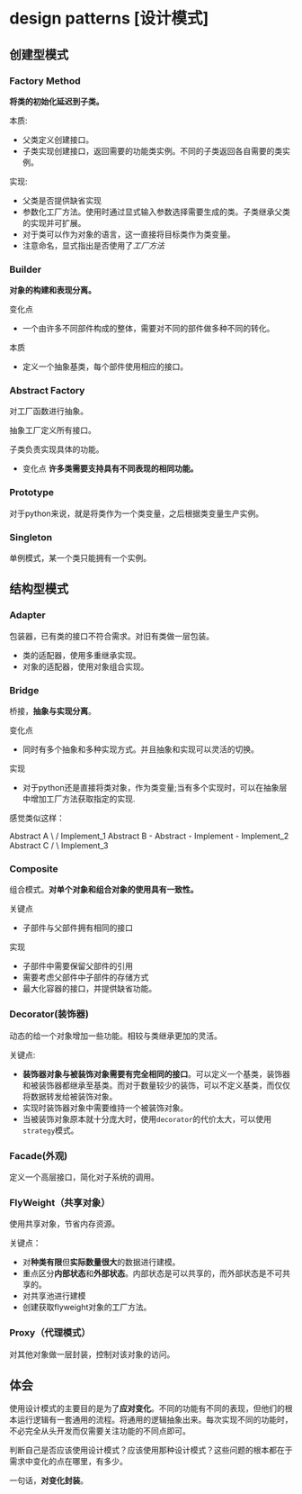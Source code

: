 # design patterns [设计模式]

## 创建型模式

### Factory Method

**将类的初始化延迟到子类。**

本质:
- 父类定义创建接口。
- 子类实现创建接口，返回需要的功能类实例。不同的子类返回各自需要的类实例。

实现:
- 父类是否提供缺省实现
- 参数化工厂方法。使用时通过显式输入参数选择需要生成的类。子类继承父类的实现并可扩展。
- 对于类可以作为对象的语言，这一直接将目标类作为类变量。
- 注意命名，显式指出是否使用了*工厂方法*

### Builder

**对象的构建和表现分离。**

变化点
- 一个由许多不同部件构成的整体，需要对不同的部件做多种不同的转化。

本质
- 定义一个抽象基类，每个部件使用相应的接口。

### Abstract Factory

对工厂函数进行抽象。

抽象工厂定义所有接口。

子类负责实现具体的功能。

- 变化点
**许多类需要支持具有不同表现的相同功能。**

### Prototype

对于python来说，就是将类作为一个类变量，之后根据类变量生产实例。

### Singleton

单例模式，某一个类只能拥有一个实例。

## 结构型模式

### Adapter

包装器，已有类的接口不符合需求。对旧有类做一层包装。
- 类的适配器，使用多重继承实现。
- 对象的适配器，使用对象组合实现。

### Bridge

桥接，**抽象与实现分离**。

变化点
- 同时有多个抽象和多种实现方式。并且抽象和实现可以灵活的切换。

实现
- 对于python还是直接将类对象，作为类变量;当有多个实现时，可以在抽象层中增加工厂方法获取指定的实现.

感觉类似这样：

Abstract A \                      / Implement_1
Abstract B -  Abstract - Implement - Implement_2
Abstract C /                      \ Implement_3

### Composite

组合模式。**对单个对象和组合对象的使用具有一致性。**

关键点
- 子部件与父部件拥有相同的接口

实现
- 子部件中需要保留父部件的引用
- 需要考虑父部件中子部件的存储方式
- 最大化容器的接口，并提供缺省功能。

### Decorator(装饰器)

动态的给一个对象增加一些功能。相较与类继承更加的灵活。

关键点:
- **装饰器对象与被装饰对象需要有完全相同的接口**。可以定义一个基类，装饰器和被装饰器都继承至基类。而对于数量较少的装饰，可以不定义基类，而仅仅将数据转发给被装饰对象。
- 实现时装饰器对象中需要维持一个被装饰对象。
- 当被装饰对象原本就十分庞大时，使用`decorator`的代价太大，可以使用`strategy`模式。

### Facade(外观)

定义一个高层接口，简化对子系统的调用。

### FlyWeight（共享对象）

使用共享对象，节省内存资源。

关键点：
- 对**种类有限**但**实际数量很大**的数据进行建模。
- 重点区分**内部状态**和**外部状态**。内部状态是可以共享的，而外部状态是不可共享的。
- 对共享池进行建模
- 创建获取flyweight对象的工厂方法。

### Proxy（代理模式）

对其他对象做一层封装，控制对该对象的访问。



## 体会

使用设计模式的主要目的是为了**应对变化**。不同的功能有不同的表现，但他们的根本运行逻辑有一套通用的流程。将通用的逻辑抽象出来。每次实现不同的功能时，不必完全从头开发而仅需要关注功能的不同点即可。

判断自己是否应该使用设计模式？应该使用那种设计模式？这些问题的根本都在于需求中变化的点在哪里，有多少。

一句话，**对变化封装**。
